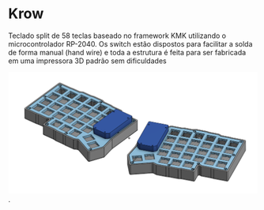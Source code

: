 # Krow

Teclado split de 58 teclas baseado no framework KMK utilizando o microcontrolador RP-2040.
Os switch estão dispostos para facilitar a solda de forma manual (hand wire) e toda a estrutura é feita para ser fabricada em uma impressora 3D padrão sem dificuldades

![assembly render](./img/print%20%20montagem%20krow58.png "Krow 58").
